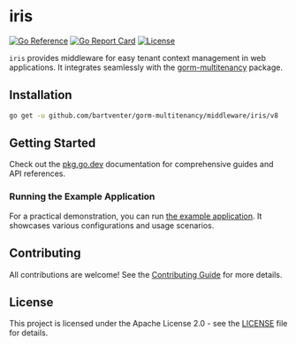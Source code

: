 # iris

[![Go Reference](https://pkg.go.dev/badge/github.com/bartventer/gorm-multitenancy/middleware/iris.svg)](https://pkg.go.dev/github.com/bartventer/gorm-multitenancy/middleware/iris/v8)
[![Go Report Card](https://goreportcard.com/badge/github.com/bartventer/gorm-multitenancy/middleware/iris/v8)](https://goreportcard.com/report/github.com/bartventer/gorm-multitenancy/middleware/iris/v8)
[![License](https://img.shields.io/github/license/bartventer/gorm-multitenancy.svg)](../../LICENSE)

`iris` provides middleware for easy tenant context management in web applications. It integrates seamlessly with the [gorm-multitenancy](../../README.md) package.

## Installation

```bash
go get -u github.com/bartventer/gorm-multitenancy/middleware/iris/v8
```

## Getting Started

Check out the [pkg.go.dev](https://pkg.go.dev/github.com/bartventer/gorm-multitenancy/middleware/iris/v8) documentation for comprehensive guides and API references.

### Running the Example Application

For a practical demonstration, you can run [the example application](../../_examples/README.md). It showcases various configurations and usage scenarios.

## Contributing

All contributions are welcome! See the [Contributing Guide](../../CONTRIBUTING.md) for more details.

## License

This project is licensed under the Apache License 2.0 - see the [LICENSE](../../LICENSE) file for details.